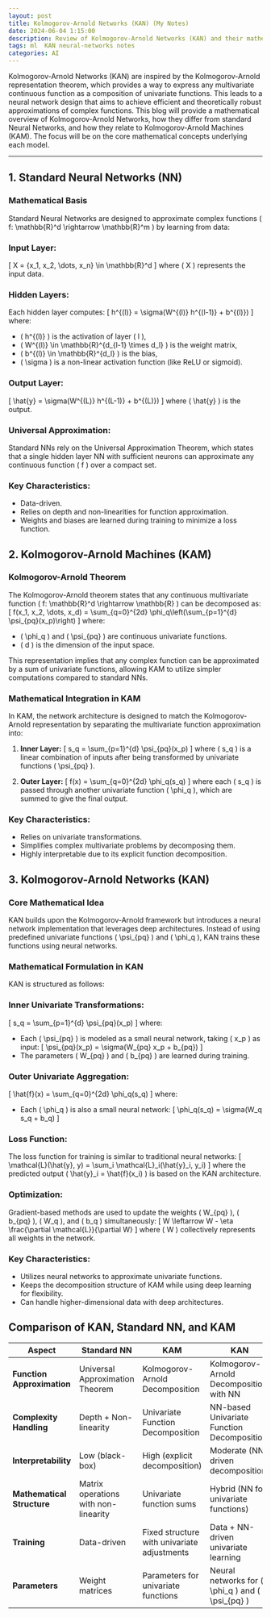 ```yaml
---
layout: post
title: Kolmogorov-Arnold Networks (KAN) (My Notes)
date: 2024-06-04 1:15:00
description: Review of Kolmogorov-Arnold Networks (KAN) and their mathematical foundation.
tags: ml  KAN neural-networks notes
categories: AI
---
```

<script type="text/javascript" async
  src="https://cdnjs.cloudflare.com/ajax/libs/mathjax/2.7.7/MathJax.js?config=TeX-MML-AM_CHTML">
</script>


Kolmogorov-Arnold Networks (KAN) are inspired by the Kolmogorov-Arnold representation theorem, which provides a way to express any multivariate continuous function as a composition of univariate functions. This leads to a neural network design that aims to achieve efficient and theoretically robust approximations of complex functions. This blog will provide a mathematical overview of Kolmogorov-Arnold Networks, how they differ from standard Neural Networks, and how they relate to Kolmogorov-Arnold Machines (KAM). The focus will be on the core mathematical concepts underlying each model.

---

## 1. **Standard Neural Networks (NN)**

### Mathematical Basis

Standard Neural Networks are designed to approximate complex functions \( f: \mathbb{R}^d \rightarrow \mathbb{R}^m \) by learning from data:

### **Input Layer:**
\[
X = \{x_1, x_2, \dots, x_n\} \in \mathbb{R}^d
\]
where \( X \) represents the input data.

### **Hidden Layers:**
Each hidden layer computes:
\[
h^{(l)} = \sigma(W^{(l)} h^{(l-1)} + b^{(l)})
\]
where:
- \( h^{(l)} \) is the activation of layer \( l \),
- \( W^{(l)} \in \mathbb{R}^{d_{l-1} \times d_l} \) is the weight matrix,
- \( b^{(l)} \in \mathbb{R}^{d_l} \) is the bias,
- \( \sigma \) is a non-linear activation function (like ReLU or sigmoid).

### **Output Layer:**
\[
\hat{y} = \sigma(W^{(L)} h^{(L-1)} + b^{(L)})
\]
where \( \hat{y} \) is the output.

### **Universal Approximation**:
Standard NNs rely on the Universal Approximation Theorem, which states that a single hidden layer NN with sufficient neurons can approximate any continuous function \( f \) over a compact set.

### **Key Characteristics**:
- Data-driven.
- Relies on depth and non-linearities for function approximation.
- Weights and biases are learned during training to minimize a loss function.

## 2. **Kolmogorov-Arnold Machines (KAM)**

### Kolmogorov-Arnold Theorem

The Kolmogorov-Arnold theorem states that any continuous multivariate function \( f: \mathbb{R}^d \rightarrow \mathbb{R} \) can be decomposed as:
\[
f(x_1, x_2, \dots, x_d) = \sum_{q=0}^{2d} \phi_q\left(\sum_{p=1}^{d} \psi_{pq}(x_p)\right)
\]
where:
- \( \phi_q \) and \( \psi_{pq} \) are continuous univariate functions.
- \( d \) is the dimension of the input space.

This representation implies that any complex function can be approximated by a sum of univariate functions, allowing KAM to utilize simpler computations compared to standard NNs.

### Mathematical Integration in KAM

In KAM, the network architecture is designed to match the Kolmogorov-Arnold representation by separating the multivariate function approximation into:

1. **Inner Layer:**
   \[
   s_q = \sum_{p=1}^{d} \psi_{pq}(x_p)
   \]
   where \( s_q \) is a linear combination of inputs after being transformed by univariate functions \( \psi_{pq} \).

2. **Outer Layer:**
   \[
   f(x) = \sum_{q=0}^{2d} \phi_q(s_q)
   \]
   where each \( s_q \) is passed through another univariate function \( \phi_q \), which are summed to give the final output.

### **Key Characteristics**:
- Relies on univariate transformations.
- Simplifies complex multivariate problems by decomposing them.
- Highly interpretable due to its explicit function decomposition.

## 3. **Kolmogorov-Arnold Networks (KAN)**

### Core Mathematical Idea

KAN builds upon the Kolmogorov-Arnold framework but introduces a neural network implementation that leverages deep architectures. Instead of using predefined univariate functions \( \psi_{pq} \) and \( \phi_q \), KAN trains these functions using neural networks.

### **Mathematical Formulation in KAN**

KAN is structured as follows:

### **Inner Univariate Transformations:**
\[
s_q = \sum_{p=1}^{d} \psi_{pq}(x_p)
\]
where:
- Each \( \psi_{pq} \) is modeled as a small neural network, taking \( x_p \) as input:
  \[
  \psi_{pq}(x_p) = \sigma(W_{pq} x_p + b_{pq})
  \]
- The parameters \( W_{pq} \) and \( b_{pq} \) are learned during training.

### **Outer Univariate Aggregation:**
\[
\hat{f}(x) = \sum_{q=0}^{2d} \phi_q(s_q)
\]
where:
- Each \( \phi_q \) is also a small neural network:
  \[
  \phi_q(s_q) = \sigma(W_q s_q + b_q)
  \]

### **Loss Function**:
The loss function for training is similar to traditional neural networks:
\[
\mathcal{L}(\hat{y}, y) = \sum_i \mathcal{L}_i(\hat{y}_i, y_i)
\]
where the predicted output \( \hat{y}_i = \hat{f}(x_i) \) is based on the KAN architecture.

### **Optimization**:
Gradient-based methods are used to update the weights \( W_{pq} \), \( b_{pq} \), \( W_q \), and \( b_q \) simultaneously:
\[
W \leftarrow W - \eta \frac{\partial \mathcal{L}}{\partial W}
\]
where \( W \) collectively represents all weights in the network.

### **Key Characteristics**:
- Utilizes neural networks to approximate univariate functions.
- Keeps the decomposition structure of KAM while using deep learning for flexibility.
- Can handle higher-dimensional data with deep architectures.

## **Comparison of KAN, Standard NN, and KAM**

| Aspect                        | Standard NN                         | KAM                                    | KAN                                    |
|-------------------------------|------------------------------------|----------------------------------------|----------------------------------------|
| **Function Approximation**    | Universal Approximation Theorem     | Kolmogorov-Arnold Decomposition        | Kolmogorov-Arnold Decomposition with NN|
| **Complexity Handling**       | Depth + Non-linearity               | Univariate Function Decomposition      | NN-based Univariate Function Decomposition |
| **Interpretability**          | Low (black-box)                     | High (explicit decomposition)          | Moderate (NN-driven decomposition)     |
| **Mathematical Structure**    | Matrix operations with non-linearity| Univariate function sums               | Hybrid (NN for univariate functions)   |
| **Training**                  | Data-driven                         | Fixed structure with univariate adjustments| Data + NN-driven univariate learning |
| **Parameters**                | Weight matrices                     | Parameters for univariate functions    | Neural networks for \( \phi_q \) and \( \psi_{pq} \)  |


